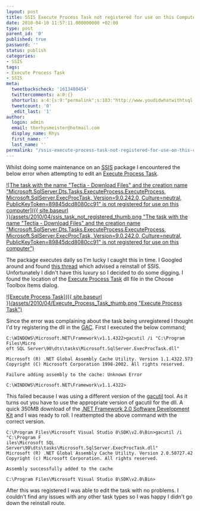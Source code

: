 ```yaml
---
layout: post
title: SSIS Execute Process Task not registered for use on this Computer
date: 2010-04-10 11:57:11.000000000 +02:00
type: post
parent_id: '0'
published: true
password: ''
status: publish
categories:
- SSIS
tags:
- Execute Process Task
- SSIS
meta:
  tweetbackscheck: '1613480454'
  twittercomments: a:0:{}
  shorturls: a:4:{s:9:"permalink";s:103:"http://www.youdidwhatwithtsql.com/ssis-execute-process-task-not-registered-for-use-on-this-computer/716";s:7:"tinyurl";s:26:"http://tinyurl.com/y4jse5g";s:4:"isgd";s:18:"http://is.gd/bmTi6";s:5:"bitly";s:20:"http://bit.ly/cz2RLp";}
  tweetcount: '0'
  _edit_last: '1'
author:
  login: admin
  email: therhysmeister@hotmail.com
  display_name: Rhys
  first_name: ''
  last_name: ''
permalink: "/ssis-execute-process-task-not-registered-for-use-on-this-computer/716/"
---
```

Whilst doing some maintenance on an [SSIS](http://www.microsoft.com/sqlserver/2005/en/us/integration-services.aspx) package I encountered the below error when attempting to edit an [Execute Process Task](http://msdn.microsoft.com/en-us/library/ms141166.aspx).

[![The task with the name "Tectia - Download Files" and the creation name "Microsoft.SqlServer.Dts.Tasks.ExecuteProcess.ExecuteProcess, Microsoft.SqlServer.ExecProcTask, Version=9.0.242.0, Culture=neutral, PublicKeyToken=89845dcd8080cc91" is not registered for use on this computer]({{ site.baseurl }}/assets/2010/04/ssis_task_not_registered_thumb.png "The task with the name "Tectia - Download Files" and the creation name "Microsoft.SqlServer.Dts.Tasks.ExecuteProcess.ExecuteProcess, Microsoft.SqlServer.ExecProcTask, Version=9.0.242.0, Culture=neutral, PublicKeyToken=89845dcd8080cc91" is not registered for use on this computer")](http://www.youdidwhatwithtsql.com/wp-content/uploads/2010/04/ssis_task_not_registered.png)

The package executes daily so I'm lucky I caught this in time. I Googled around and found [this thread](http://social.msdn.microsoft.com/Forums/en-US/sqlintegrationservices/thread/ebdae67c-2b63-4e8f-9c8b-35fb6fd96ecf) which advised a reinstall of SSIS. Unfortunately I didn't have this luxury so I decided to do some digging. I found the location of the [Execute Process Task](http://msdn.microsoft.com/en-us/library/ms141166.aspx) dll file in the Choose Toolbox Items dialog.

[![Execute Process Task]({{ site.baseurl }}/assets/2010/04/Execute_Process_Task_thumb.png "Execute Process Task")](http://www.youdidwhatwithtsql.com/wp-content/uploads/2010/04/Execute_Process_Task.png)

Since the error was complaining about the task being unregistered I thought I'd try registering the dll in the [GAC](http://en.wikipedia.org/wiki/Global_Assembly_Cache). First I executed the below command;

```
C:\WINDOWS\Microsoft.NET\Framework\v1.1.4322>gacutil /i "C:\Program Files\Micro
oft SQL Server\90\dts\tasks\Microsoft.SqlServer.ExecProcTask.dll"

Microsoft (R) .NET Global Assembly Cache Utility. Version 1.1.4322.573
Copyright (C) Microsoft Corporation 1998-2002. All rights reserved.

Failure adding assembly to the cache: Unknown Error

C:\WINDOWS\Microsoft.NET\Framework\v1.1.4322>
```

This failed because I was using a different version of the [gacutil](http://msdn.microsoft.com/en-us/library/ex0ss12c(VS.80).aspx) tool. As it turns out you have to use the appropriate version of gacutil for the dll. A quick 350MB download of the [.NET Framework 2.0 Software Development Kit](http://www.microsoft.com/downloads/details.aspx?FamilyID=fe6f2099-b7b4-4f47-a244-c96d69c35dec&displaylang=en) and I was ready to roll. I reattempted the above command with the correct version.

```
C:\Program Files\Microsoft Visual Studio 8\SDK\v2.0\Bin>gacutil /i "C:\Program F
iles\Microsoft SQL Server\90\dts\tasks\Microsoft.SqlServer.ExecProcTask.dll"
Microsoft (R) .NET Global Assembly Cache Utility. Version 2.0.50727.42
Copyright (c) Microsoft Corporation. All rights reserved.

Assembly successfully added to the cache

C:\Program Files\Microsoft Visual Studio 8\SDK\v2.0\Bin>
```

After this was registered I was able to edit the task with no problems. I couldn't find any issues with any other task types so I was happy I didn't go down the reinstall route.

